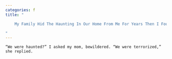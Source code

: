 ```yaml
---
categories: f
title: "

    My Family Hid The Haunting In Our Home From Me For Years Then I Found These Photos

"
---
```



    “We were haunted?” I asked my mom, bewildered. “We were terrorized,” she replied.

